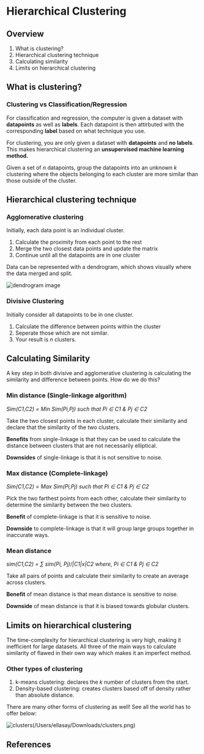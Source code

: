 # Hierarchical Clustering

## Overview
1. What is clustering?
2. Hierarchical clustering technique
3. Calculating similarity
4. Limits on hierarchical clustering

## What is clustering?

### Clustering vs Classification/Regression

For classification and regression, the computer is given a dataset with **datapoints** as well as **labels**. Each datapoint is then attirbuted with the corresponding **label** based on what technique you use. 

For clustering, you are only given a dataset with **datapoints** and **no labels**. This makes hierarchical clustering an **unsupervised machine learning method.** 

Given a set of *n* datapoints, group the datapoints into an unknown *k* clustering where the objects belonging to each cluster are more similar than those outside of the cluster. 

## Hierarchical clustering technique

### Agglomerative clustering

Initially, each data point is an individual cluster.

1. Calculate the proximity from each point to the rest
2. Merge the two closest data points and update the matrix
3. Continue until all the datapoints are in one cluster

Data can be represented with a dendrogram, which shows visually where the data merged and split.

![dendrogram image](dendrogram.png)

### Divisive Clustering

Initially consider all datapoints to be in one cluster.
1. Calculate the difference between points within the cluster
2. Seperate those which are not similar.
3. Your result is *n* clusters.

## Calculating Similarity

A key step in both divisive and agglomerative clustering is calculating the similarity and difference between points. How do we do this?

### Min distance (Single-linkage algorithm)

*Sim(C1,C2) = Min Sim(Pi,Pj) such that Pi ∈ C1 & Pj ∈ C2*

Take the two closest points in each cluster, calculate their similarity and declare that the similarity of the two clusters.

**Benefits** from single-linkage is that they can be used to calculate the distance between clusters that are not necessarily elliptical. 

**Downsides** of single-linkage is that it is not sensitive to noise.

### Max distance (Complete-linkage)

*Sim(C1,C2) = Max Sim(Pi,Pj) such that Pi ∈ C1 & Pj ∈ C2*

Pick the two farthest points from each other, calculate their similarity to determine the similarity between the two clusters.

**Benefit** of complete-linkage is that it is sensitive to noise.

**Downside** to complete-linkage is that it will group large groups together in inaccurate ways.

### Mean distance

*sim(C1,C2) = ∑ sim(Pi, Pj)/|C1|x|C2 where, Pi ∈ C1 & Pj ∈ C2*

Take all pairs of points and calculate their similarity to create an average across clusters.

**Benefit** of mean distance is that mean distance is sensitive to noise.

**Downside** of mean distance is that it is biased towards globular clusters.

## Limits on hierarchical clustering

The time-complexity for hierarchical clustering is very high, making it inefficient for large datasets. All three of the main ways to calculate similarity of flawed in their own way which makes it an imperfect method. 

### Other types of clustering
1. k-means clustering: declares the *k* number of clusters from the start. 
2. Density-based clustering: creates clusters based off of density rather than absolute distance.

There are many other forms of clustering as well! See all the world has to offer below:

![clusters](clusters)(/Users/ellasay/Downloads/clusters.png)

## References





